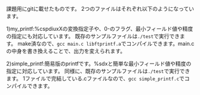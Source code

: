 課題用にgitに載せたものです。
2つのファイルはそれぞれ以下のようになっています。

1)my_printf:%cspdiuxXの変換指定子や、0-のフラグ、最小フィールド値や精度の指定にも対応しています。
既存のサンプルファイルは`./test`で実行できます。
make済なので、`gcc main.c libftprintf.a`でコンパイルできます。main.cの中身を書き換えることで、出力を変えられます。

2)simple_printf:簡易版のprintfです。%sdxと簡単な最小フィールド値や精度の指定に対応しています。
同様に、既存のサンプルファイルは`./test`で実行できます。
1ファイルで完結している.cファイルなので、`gcc simple_printf.c`でコンパイルできます。
